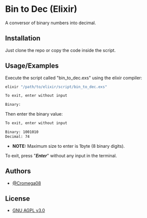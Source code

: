 
# Bin to Dec (Elixir)

A conversor of binary numbers into decimal.

## Installation

Just clone the repo or copy the code inside the script.

## Usage/Examples

Execute the script called "bin_to_dec.exs" using the elixir compiler:

```bash
elixir "/path/to/elixir/script/bin_to_dec.exs"
```

```bash
To exit, enter without input

Binary: 
```

Then enter the binary value:

```bash
To exit, enter without input

Binary: 1001010
Decimal: 74
```

* **NOTE:** Maximum size to enter is 1byte (8 binary digits).

To exit, press "_**Enter**_" without any input in the terminal.

## Authors

* [@Cromega08](https://www.github.com/cromega08)

## License

* [GNU AGPL v3.0](https://choosealicense.com/licenses/agpl-3.0/)
